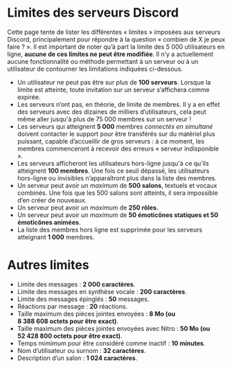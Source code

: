 <!-- TITLE: [FR] Limites des serveurs Discord -->
<!-- SUBTITLE: Les différentes limites des serveurs Discord -->

# Limites des serveurs Discord
Cette page tente de lister les différentes « limites » imposées aux serveurs Discord, principalement pour répondre à la question « combien de X je peux faire ? ». Il est important de noter qu’à part la limite des 5 000 utilisateurs en ligne, **aucune de ces limites ne peut être modifiée**. Il n’y a actuellement aucune fonctionnalité ou méthode permettant à un serveur ou à un utilisateur de contourner les limitations indiquées ci-dessous.

- Un utilisateur ne peut pas être sur plus de **100 serveurs**. Lorsque la limite est atteinte, toute invitation sur un serveur s’affichera comme expirée. 
- Les serveurs n’ont pas, en théorie, de limite de membres. Il y a en effet des serveurs avec des dizaines de milliers d’utilisateurs, cela peut même aller jusqu'à plus de 75 000 membres sur un serveur !
- Les serveurs qui atteignent **5 000** membres *connectés en simultané* doivent contacter le support pour être transférés sur du matériel plus puissant, capable d’accueillir de gros serveurs : à ce moment, les membres commenceront à recevoir des erreurs « serveur indisponible ».
- Les serveurs afficheront les utilisateurs hors-ligne jusqu'à ce qu’ils atteignent **100 membres**. Une fois ce seuil dépassé, les utilisateurs hors-ligne ou invisibles n’apparaîtront plus dans la liste des membres. 
- Un serveur peut avoir *un maximum* de **500 salons**, textuels et vocaux combinés. Une fois que les 500 salons sont atteints, il sera impossible d’en créer de nouveaux. 
- Un serveur peut avoir *un maximum* de **250 rôles**.
- Un serveur peut avoir *un maximum* de **50 émoticônes statiques et 50 émoticônes animées**.
- La liste des membres hors ligne est supprimée pour les serveurs atteignant **1 000** membres.

# Autres limites
- Limite des messages : **2 000 caractères**. 
- Limite des messages en synthèse vocale : **200 caractères**.
- Limite des messages épinglés : **50** messages.
- Réactions par message : **20** réactions.
- Taille maximum des pièces jointes envoyées : **8 Mo (ou 8 388 608 octets pour être exact)**.
- Taille maximum des pièces jointes envoyées avec Nitro : **50 Mo (ou 52 428 800 octets pour être exact)**.
- Temps mimimum pour être considéré comme inactif : **10 minutes**.
- Nom d’utilisateur ou surnom : **32 caractères**.
- Description d’un salon : **1 024 caractères**.